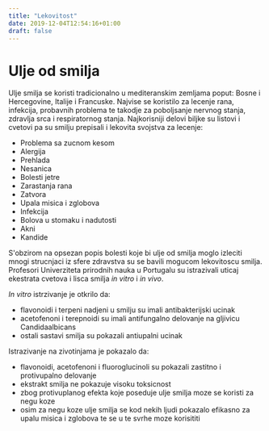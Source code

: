 ```yaml
---
title: "Lekovitost"
date: 2019-12-04T12:54:16+01:00
draft: false
---
```


# Ulje od smilja

Ulje smilja se koristi tradicionalno u mediteranskim zemljama poput: Bosne i Hercegovine, Italije i Francuske.
Najvise se koristilo za lecenje rana, infekcija, probavnih problema te takodje za poboljsanje nervnog stanja, zdravlja srca i respiratornog stanja. Najkorisniji delovi biljke su listovi i cvetovi pa su smilju prepisali i lekovita svojstva za lecenje:

- Problema sa zucnom kesom
- Alergija
- Prehlada
- Nesanica
- Bolesti jetre
- Zarastanja rana
- Zatvora
- Upala misica i zglobova
- Infekcija
- Bolova u stomaku i nadutosti
- Akni
- Kandide

S'obzirom na opsezan popis bolesti koje bi ulje od smilja moglo izleciti mnogi strucnjaci iz sfere zdravstva su se bavili mogucom lekovitoscu smilja. Profesori Univerziteta prirodnih nauka u Portugalu su istrazivali uticaj ekestrata cvetova i lisca smilja *in vitro* i *in vivo*.

*In vitro* istrzivanje je otkrilo da:
- flavonoidi i terpeni nadjeni u smilju su imali antibakterijski ucinak
- acetofenoni i terepnoidi su imali antifungalno delovanje na gljivicu Candidaalbicans
- ostali sastavi smilja su pokazali antiupalni ucinak

Istrazivanje na zivotinjama je pokazalo da:
- flavonoidi, acetofenoni i fluoroglucinoli su pokazali zastitno i protivupalno delovanje
- ekstrakt smilja ne pokazuje visoku toksicnost
- zbog protivuplanog efekta koje poseduje ulje smilja moze se koristi za negu koze
- osim za negu koze ulje smilja se kod nekih ljudi pokazalo efikasno za upalu misica i zglobova te se u te svrhe moze korisititi

